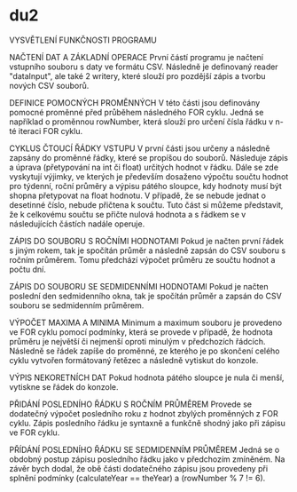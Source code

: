 # du2

VYSVĚTLENÍ FUNKČNOSTI PROGRAMU

NAČTENÍ DAT A ZÁKLADNÍ OPERACE
První částí programu je načtení vstupního souboru s daty ve formátu CSV. Následně je definovaný reader "dataInput", ale také 2 writery, které slouží pro pozdější zápis a tvorbu nových CSV souborů.

DEFINICE POMOCNÝCH PROMĚNNÝCH
V této části jsou definovány pomocné proměnné před průběhem následného FOR cyklu. Jedná se například o proměnnou rowNumber, která slouží pro určení čísla řádku v n-té iteraci FOR cyklu.

CYKLUS ČTOUCÍ ŘÁDKY VSTUPU
V první části jsou určeny a následně zapsány do proměnné řádky, které se propíšou do souborů. Následuje zápis a úprava (přetypování na int či float) určitých hodnot v řádku. Dále se zde vyskytují výjimky, ve kterých je především dosaženo výpočtu součtu hodnot pro týdenní, roční průměry a výpisu pátého sloupce, kdy hodnoty musí být shopna přetypovat na float hodnotu. V případě, že se nebude jednat o desetinné číslo, nebude přičtena k součtu. Tuto část si můžeme představit, že k celkovému součtu se přičte nulová hodnota a s řádkem se v následujících částích nadále operuje.

ZÁPIS DO SOUBORU S ROČNÍMI HODNOTAMI
Pokud je načten první řádek s jiným rokem, tak je spočítán průměr a následně zapsán do CSV souboru s ročním průměrem. Tomu předchází výpočet průměru ze součtu hodnot a počtu dní. 

ZÁPIS DO SOUBORU SE SEDMIDENNÍMI HODNOTAMI
Pokud je načten poslední den sedmidenního okna, tak je spočítán průměr a zapsán do CSV souboru se sedmidenním průměrem. 

VÝPOČET MAXIMA A MINIMA
Minimum a maximum souboru je provedeno ve FOR cyklu pomocí podmínky, která se provede v případě, že hodnota průměru je největší či nejmenší oproti minulým v předchozích řádcích. Následně se řádek zapíše do proměnné, ze kterého je po skončení celého cyklu vytvořen formátovaný řetězec a následně vytiskut do konzole. 

VÝPIS NEKORETNÍCH DAT
Pokud hodnota pátého sloupce je nula či menší, vytiskne se řádek do konzole.

PŘIDÁNÍ POSLEDNÍHO ŘÁDKU S ROČNÍM PRŮMĚREM
Provede se dodatečný výpočet posledního roku z hodnot zbylých proměnných z FOR cyklu. Zápis posledního řádku je syntaxně a funkčně shodný jako při zápisu ve FOR cyklu.

PŘÍDÁNÍ POSLEDNÍHO ŘÁDKU SE SEDMIDENNÍM PRŮMĚREM
Jedná se o obdobný postup zápisu posledního řádku jako v předchozím zmíněném. Na závěr bych dodal, že obě části dodatečného zápisu jsou provedeny při splnění podmínky (calculateYear == theYear) a (rowNumber % 7 != 6).